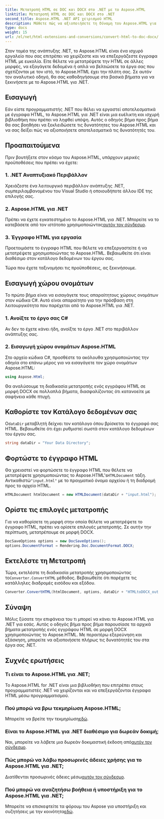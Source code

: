 ```yaml
---
title: Μετατροπή HTML σε DOC και DOCX στο .NET με το Aspose.HTML
linktitle: Μετατροπή HTML σε DOC και DOCX στο .NET
second_title: Aspose.HTML .NET API χειρισμού HTML
description: Μάθετε πώς να αξιοποιήσετε τη δύναμη του Aspose.HTML για .NET σε αυτόν τον αναλυτικό οδηγό. Μετατρέψτε HTML σε DOCX χωρίς κόπο και αναβαθμίστε τα έργα σας .NET. Ξεκινήστε σήμερα!
type: docs
weight: 15
url: /el/net/html-extensions-and-conversions/convert-html-to-doc-docx/
---
```


Στον τομέα της ανάπτυξης .NET, το Aspose.HTML είναι ένα ισχυρό εργαλείο που σας επιτρέπει να χειρίζεστε και να επεξεργάζεστε έγγραφα HTML με ευκολία. Είτε θέλετε να μετατρέψετε την HTML σε άλλες μορφές, να εξαγάγετε δεδομένα ή απλά να βελτιώσετε τα έργα σας που σχετίζονται με τον ιστό, το Aspose.HTML έχει την πλάτη σας. Σε αυτόν τον αναλυτικό οδηγό, θα σας καθοδηγήσουμε στα βασικά βήματα για να ξεκινήσετε με το Aspose.HTML για .NET.

## Εισαγωγή

Εάν είστε προγραμματιστής .NET που θέλει να εργαστεί αποτελεσματικά με έγγραφα HTML, το Aspose.HTML για .NET είναι μια ευέλικτη και ισχυρή βιβλιοθήκη που πρέπει να ληφθεί υπόψη. Αυτός ο οδηγός βήμα προς βήμα θα σας βοηθήσει να ξεκλειδώσετε τις δυνατότητες του Aspose.HTML και να σας δείξει πώς να αξιοποιήσετε αποτελεσματικά τις δυνατότητές του.

## Προαπαιτούμενα

Πριν βουτήξετε στον κόσμο του Aspose.HTML, υπάρχουν μερικές προϋποθέσεις που πρέπει να έχετε:

### 1. .NET Αναπτυξιακό Περιβάλλον

Χρειάζεστε ένα λειτουργικό περιβάλλον ανάπτυξης .NET, συμπεριλαμβανομένου του Visual Studio ή οποιουδήποτε άλλου IDE της επιλογής σας.

### 2. Aspose.HTML για .NET

 Πρέπει να έχετε εγκατεστημένο το Aspose.HTML για .NET. Μπορείτε να το κατεβάσετε από τον ιστότοπο χρησιμοποιώντας[αυτόν τον σύνδεσμο](https://releases.aspose.com/html/net/).

### 3. Έγγραφο HTML για εργασία

Προετοιμάστε το έγγραφο HTML που θέλετε να επεξεργαστείτε ή να μετατρέψετε χρησιμοποιώντας το Aspose.HTML. Βεβαιωθείτε ότι είναι διαθέσιμο στον κατάλογο δεδομένων του έργου σας.

Τώρα που έχετε ταξινομήσει τις προϋποθέσεις, ας ξεκινήσουμε.

## Εισαγωγή χώρου ονομάτων

Το πρώτο βήμα είναι να εισαγάγετε τους απαραίτητους χώρους ονομάτων στον κώδικα C#. Αυτό είναι απαραίτητο για την πρόσβαση στη λειτουργικότητα που παρέχεται από το Aspose.HTML για .NET.

### 1. Ανοίξτε το έργο σας C#

Αν δεν το έχετε κάνει ήδη, ανοίξτε το έργο .NET στο περιβάλλον ανάπτυξης σας.

### 2. Εισαγωγή χώρου ονομάτων Aspose.HTML

Στο αρχείο κώδικα C#, προσθέστε τα ακόλουθα χρησιμοποιώντας την οδηγία στο επάνω μέρος για να εισαγάγετε τον χώρο ονομάτων Aspose.HTML:

```csharp
using Aspose.Html;
```

Θα αναλύσουμε τη διαδικασία μετατροπής ενός εγγράφου HTML σε μορφή DOCX σε πολλαπλά βήματα, διασφαλίζοντας ότι κατανοείτε με σαφήνεια κάθε πτυχή.

## Καθορίστε τον Κατάλογο δεδομένων σας

 Ο`dataDir` μεταβλητή δείχνει τον κατάλογο όπου βρίσκεται το έγγραφό σας HTML. Βεβαιωθείτε ότι έχει ρυθμιστεί σωστά στον κατάλογο δεδομένων του έργου σας.

```csharp
string dataDir = "Your Data Directory";
```

## Φορτώστε το έγγραφο HTML

 Θα χρειαστεί να φορτώσετε το έγγραφο HTML που θέλετε να μετατρέψετε χρησιμοποιώντας το Aspose.HTML's`HTMLDocument` τάξη. Αντικαθιστώ`"input.html"` με το πραγματικό όνομα αρχείου ή τη διαδρομή προς το αρχείο HTML.

```csharp
HTMLDocument htmlDocument = new HTMLDocument(dataDir + "input.html");
```

## Ορίστε τις επιλογές μετατροπής

Για να καθορίσετε τη μορφή στην οποία θέλετε να μετατρέψετε το έγγραφο HTML, πρέπει να ορίσετε επιλογές μετατροπής. Σε αυτήν την περίπτωση, μετατρέπουμε σε μορφή DOCX.

```csharp
DocSaveOptions options = new DocSaveOptions();
options.DocumentFormat = Rendering.Doc.DocumentFormat.DOCX;
```

## Εκτελέστε τη Μετατροπή

 Τώρα, εκτελέστε τη διαδικασία μετατροπής χρησιμοποιώντας το`Converter.ConvertHTML` μέθοδος. Βεβαιωθείτε ότι παρέχετε τις κατάλληλες διαδρομές εισόδου και εξόδου.

```csharp
Converter.ConvertHTML(htmlDocument, options, dataDir + "HTMLtoDOCX_out.docx");
```

## Σύναψη

Μόλις ξύσατε την επιφάνεια του τι μπορεί να κάνει το Aspose.HTML για .NET για εσάς. Αυτός ο οδηγός βήμα προς βήμα παρουσίασε τα αρχικά βήματα μετατροπής ενός εγγράφου HTML σε μορφή DOCX χρησιμοποιώντας το Aspose.HTML. Με περαιτέρω εξερεύνηση και εξάσκηση, μπορείτε να αξιοποιήσετε πλήρως τις δυνατότητές του στα έργα σας .NET.

## Συχνές ερωτήσεις

### Τι είναι το Aspose.HTML για .NET;
Το Aspose.HTML for .NET είναι μια βιβλιοθήκη που επιτρέπει στους προγραμματιστές .NET να χειρίζονται και να επεξεργάζονται έγγραφα HTML μέσω προγραμματισμού.

### Πού μπορώ να βρω τεκμηρίωση Aspose.HTML;
 Μπορείτε να βρείτε την τεκμηρίωση[εδώ](https://reference.aspose.com/html/net/).

### Είναι το Aspose.HTML για .NET διαθέσιμο για δωρεάν δοκιμή;
 Ναι, μπορείτε να λάβετε μια δωρεάν δοκιμαστική έκδοση από[αυτόν τον σύνδεσμο](https://releases.aspose.com/).

### Πώς μπορώ να λάβω προσωρινές άδειες χρήσης για το Aspose.HTML για .NET;
 Διατίθενται προσωρινές άδειες μέσω[αυτόν τον σύνδεσμο](https://purchase.aspose.com/temporary-license/).

### Πού μπορώ να αναζητήσω βοήθεια ή υποστήριξη για το Aspose.HTML για .NET;
 Μπορείτε να επισκεφτείτε τα φόρουμ του Aspose για υποστήριξη και συζητήσεις με την κοινότητα[εδώ](https://forum.aspose.com/).